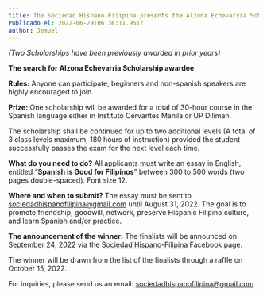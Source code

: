 ```yaml
---
title: The Sociedad Hispano-Filipina presents the Alzona Echevarria Scholarship
Publicado el: 2022-06-29T06:36:11.951Z
author: Jemuel
---
```

*(Two Scholarships have been previously awarded in prior years)*

**The search for Alzona Echevarria Scholarship awardee**

**Rules:**
Anyone can participate, beginners and non-spanish speakers are highly encouraged to join.

**Prize:**
One scholarship will be awarded for a total of 30-hour course in the Spanish language either in Instituto Cervantes Manila or UP Diliman. 

The scholarship shall be continued for up to two additional levels (A total of 3 class levels maximum, 180 hours of instruction) provided the student successfully passes the exam for the next level each time.

**What do you need to do?**
All applicants must write an essay in English, entitled “**Spanish is Good for Filipinos**” between 300 to 500 words (two pages double-spaced). Font size 12.

**Where and when to submit?**
The essay must be sent to [sociedadhispanofilipina@gmail.com](sociedadhispanofilipina@gmail.com) until August 31, 2022. The goal is to promote friendship, goodwill, network, preserve Hispanic Filipino culture, and learn Spanish and/or practice.

**The announcement of the winner:**
The finalists will be announced on September 24, 2022 via the [Sociedad Hispano-Filipina](https://www.facebook.com/sociedadhf) Facebook page. 

The winner will be drawn from the list of the finalists through a raffle on October 15, 2022.

For  inquiries, please send us an email: [sociedadhispanofilipina@gmail.com](sociedadhispanofilipina@gmail.com)